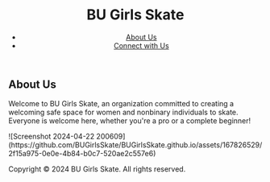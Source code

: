 <!DOCTYPE html>
<html lang="en">
<header>
    <h1>BU Girls Skate</h1>
    <nav>
        <ul>
            <li><a href="#about">About Us</a></li>
            <li><a href="https://instagram.com/bugirlsskate" target="_blank">Connect with Us</a></li>
        </ul>
    </nav>
</header>

<main>
    <section id="about">
        <h2>About Us</h2>
        <p>Welcome to BU Girls Skate, an organization committed to creating a welcoming safe space for women and nonbinary individuals to skate. Everyone is welcome here, whether you're a pro or a complete beginner!</p>
![Screenshot 2024-04-22 200609](https://github.com/BUGirlsSkate/BUGirlsSkate.github.io/assets/167826529/2f15a975-0e0e-4b84-b0c7-520ae2c557e6)
</main>

<footer>
    <p>Copyright &copy; 2024 BU Girls Skate. All rights reserved.</p>
</footer>

</body>
</html>
